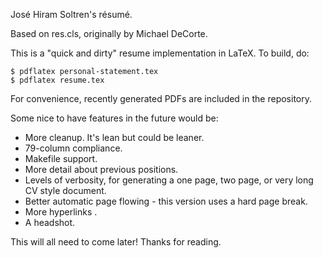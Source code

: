 José Hiram Soltren's résumé.

Based on res.cls, originally by Michael DeCorte.

This is a "quick and dirty" resume implementation in LaTeX. To build, do:

```
$ pdflatex personal-statement.tex
$ pdflatex resume.tex
```

For convenience, recently generated PDFs are included in the repository.

Some nice to have features in the future would be:

* More cleanup. It's lean but could be leaner.
* 79-column compliance.
* Makefile support.
* More detail about previous positions.
* Levels of verbosity, for generating a one page, two page, or very long CV style document.
* Better automatic page flowing - this version uses a hard page break.
* More hyperlinks .
* A headshot.

This will all need to come later! Thanks for reading.
